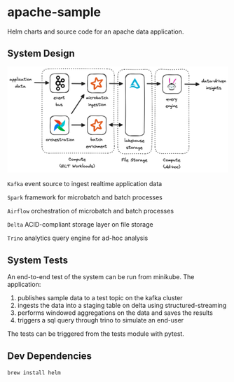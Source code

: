 # apache-sample
Helm charts and source code for an apache data application.

## System Design

![](system-design.png)

`Kafka` event source to ingest realtime application data

`Spark` framework for microbatch and batch processes

`Airflow` orchestration of microbatch and batch processes

`Delta` ACID-compliant storage layer on file storage

`Trino` analytics query engine for ad-hoc analysis

## System Tests

An end-to-end test of the system can be run from minikube. The application:

1. publishes sample data to a test topic on the kafka cluster
2. ingests the data into a staging table on delta using structured-streaming
3. performs windowed aggregations on the data and saves the results
4. triggers a sql query through trino to simulate an end-user

The tests can be triggered from the tests module with pytest.


## Dev Dependencies

```
brew install helm

```